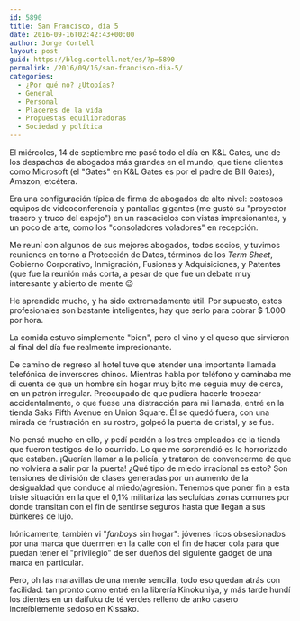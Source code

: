 ```yaml
---
id: 5890
title: San Francisco, día 5
date: 2016-09-16T02:42:43+00:00
author: Jorge Cortell
layout: post
guid: https://blog.cortell.net/es/?p=5890
permalink: /2016/09/16/san-francisco-dia-5/
categories:
  - ¿Por qué no? ¿Utopías?
  - General
  - Personal
  - Placeres de la vida
  - Propuestas equilibradoras
  - Sociedad y polí­tica
---
```

El miércoles, 14 de septiembre me pasé todo el día en K&L Gates, uno de los despachos de abogados más grandes en el mundo, que tiene clientes como Microsoft (el "Gates" en K&L Gates es por el padre de Bill Gates), Amazon, etcétera.

Era una configuración típica de firma de abogados de alto nivel: costosos equipos de videoconferencia y pantallas gigantes (me gustó su "proyector trasero y truco del espejo") en un rascacielos con vistas impresionantes, y un poco de arte, como los "consoladores voladores" en recepción.

Me reuní con algunos de sus mejores abogados, todos socios, y tuvimos reuniones en torno a Protección de Datos, términos de los _Term Sheet_, Gobierno Corporativo, Inmigración, Fusiones y Adquisiciones, y Patentes (que fue la reunión más corta, a pesar de que fue un debate muy interesante y abierto de mente 😉

He aprendido mucho, y ha sido extremadamente útil. Por supuesto, estos profesionales son bastante inteligentes; hay que serlo para cobrar $ 1.000 por hora.

La comida estuvo simplemente "bien", pero el vino y el queso que sirvieron al final del día fue realmente impresionante.

De camino de regreso al hotel tuve que atender una importante llamada telefónica de inversores chinos. Mientras habla por teléfono y caminaba me di cuenta de que un hombre sin hogar muy bjito me seguía muy de cerca, en un patrón irregular. Preocupado de que pudiera hacerle tropezar accidentalmente, o que fuese una distracción para mi llamada, entré en la tienda Saks Fifth Avenue en Union Square. Él se quedó fuera, con una mirada de frustración en su rostro, golpeó la puerta de cristal, y se fue.

No pensé mucho en ello, y pedí perdón a los tres empleados de la tienda que fueron testigos de lo ocurrido. Lo que me sorprendió es lo horrorizado que estaban. ¡Querían llamar a la policía, y trataron de convencerme de que no volviera a salir por la puerta! ¿Qué tipo de miedo irracional es esto? Son tensiones de división de clases generadas por un aumento de la desigualdad que conduce al miedo/agresión. Tenemos que poner fin a esta triste situación en la que el 0,1% militariza las secluídas zonas comunes por donde transitan con el fin de sentirse seguros hasta que llegan a sus búnkeres de lujo.

Irónicamente, también vi "_fanboys_ sin hogar": jóvenes ricos obsesionados por una marca que duermen en la calle con el fin de hacer cola para que puedan tener el "privilegio" de ser dueños del siguiente gadget de una marca en particular.

Pero, oh las maravillas de una mente sencilla, todo eso quedan atrás con facilidad: tan pronto como entré en la librería Kinokuniya, y más tarde hundí los dientes en un daifuku de té verdes relleno de anko casero increíblemente sedoso en Kissako.